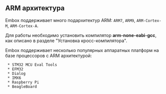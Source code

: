 ## ARM архитектура

Embox поддерживает много подархитектур ARM: `ARM7`, `ARM9`, `ARM-Cortex-M`, `ARM-Cortex-A`.

Для работы необходимо установить компилятор **arm-none-eabi-gcc**, как описано в разделе "Установка кросс-компилятора".

Embox поддерживает несколько популярных аппаратных платформ на базе процессоров с ARM архитектурой:

     * STM32 MCU Eval Tools
     * EFM32
     * Dialog
     * IMX6
     * Raspberry Pi
     * BeagleBoard
